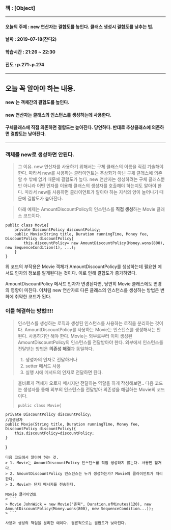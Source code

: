 ### 책 : [Object]                                              
___
#### 오늘의 주제 : new 연산자는 결합도를 높인다. 클래스 생성시 결합도를 낮추는 법.
#### 날짜 : 2019-07-18(잔디2)
#### 학습시간 : 21:26 ~ 22:30
#### 진도 : p.271~p.274
___
## 오늘 꼭 알아야 하는 내용.
#### new 는 객체간의 결합도를 높인다. 
#### new 연산자는 클래스의 인스턴스를 생성하는데 사용한다.
#### 구체클래스에 직접 의존하면 결합도는 높아진다. 당연하다. 반대로 추상클래스에 의존하면 결합도는 낮아진다.
___

### 객체를 new로 생성하면 안된다.
> 그 이유.
> new 연산자를 사용하기 위해서는 구체 클래스의 이름을 직접 기술해야 한다. 따라서 new를 사용하는 클라이언트는 추상화가 아닌 구체 클래스에 의존할 수 밖에 없기 때문에 결합도가 높다.
> new 연산자는 생성하려는 구체 클래스뿐만 아니라 어떤 인자를 이용해 클래스의 생성자를 호출해야 하는지도 알아야 한다. 따라서 new를 사용하면 클라이언트가 알아야 하는 지식의 양이 늘어나기 때문에 결합도가 높아진다.

> 아래 예제는 AmountDiscountPolicy의 인스턴스를 **직접 생성**하는 Movie 클래스 코드이다.
```
public class Movie{
    private DiscountPolicy discountPolicy;
    public Movie(String title, Duration runningTime, Money fee, DiscountPolicy discountPolicy{
        this.discountPolicy= new AmountDiscountPolicy(Money.wons(800), new SequenceCondition(1), ...);
    }
}
```
위 코드의 부작용은 Movie 객체가 AmountDiscountPolicy를 생성하는데 필요한 메서드 인자의 정보를 알게된다는 것이다. 이로 인해 결합도가 증가하였다.

AmountDiscountPolicy 메서드 인자가 변경된다면, 당연히 Movie 클래스에도 변경의 영향이 미친다. 이처럼 new 연산자로 다른 클래스의 인스턴스를 생성하는 방법은 변화에 취약한 코드가 된다.

### 이를 해결하는 방법!!!!

> 인스턴스를 생성하는 로직과 생성된 인스턴스를 사용하는 로직을 분리하는 것이다.
> AmountDiscountPolicy를 사용하는 Movie는 인스턴스를 생성해서는 안 된다. 사용하기만 해야 한다. 
> Movie는 외부로부터 이미 생성된 AmountDiscountPolicy의 인스턴스를 전달받아야 한다.
> 외부에서 인스턴스를 전달받는 방법은 **의존성 해결**과 동일하다.
> 1. 생성자의 인자로 전달하거나
> 2. setter 메서드 사용
> 3. 실행 시에 메서드의 인자로 전달하면 된다.


> 올바르게 객체가 오로지 메시지만 전달하는 역할을 하게 작성해보면..
> 다음 코드는 생성자를 통해 외부의 인스턴스를 전달받아 의존성을 해결하는 Movie의 코드이다.
> ```
> public class Movie{
    private DiscountPolicy discountPolicy;
    //@생성자
    public Movie(String title, Duration runningTime, Money fee, DiscountPolicy discountPolicy){
        this.discountPolicy=discountPolicy;
    }
}
```
다음 코드에서 알아야 하는 것.
> 1. Movie는 AmountDiscountPolicy 인스턴스를 직접 생성하지 않는다. 사용만 할거다.
> 2. AmountDiscountPolicy 인스턴스는 누가 생성하는가? Movie의 클라이언트가 처리한다. 
> 3. Movie는 단지 메시지를 전송한다.

Movie 클라이언트
> ```
> Movie JohnWick = new Movie("존윅", Duration.ofMinutes(120), new AmountDiscountPolicy(Money.wons(800), new SequenceCondition...));
> ```

사용과 생성의 책임을 분리한 예이다. 결론적으로는 결합도가 낮아진다.


